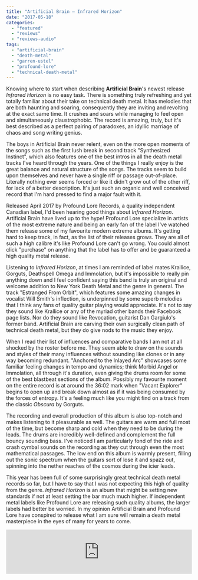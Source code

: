 ```yaml
---
title: "Artificial Brain – Infrared Horizon"
date: "2017-05-18"
categories: 
  - "featured"
  - "reviews"
  - "reviews-audio"
tags: 
  - "artificial-brain"
  - "death-metal"
  - "garren-ustel"
  - "profound-lore"
  - "technical-death-metal"
---
```


Knowing where to start when describing **Artificial Brain**'s newest release _Infrared Horizon_ is no easy task. There is something truly refreshing and yet totally familiar about their take on technical death metal. It has melodies that are both haunting and soaring, consequently they are inviting and revolting at the exact same time. It crushes and soars while managing to feel open and simultaneously claustrophobic. The record is amazing, truly, but it's best described as a perfect pairing of paradoxes, an idyllic marriage of chaos and song writing genius.

The boys in Artificial Brain never relent, even on the more open moments of the songs such as the first lush break in second track "Synthesized Instinct", which also features one of the best intros in all the death metal tracks I've heard through the years. One of the things I really enjoy is the great balance and natural structure of the songs. The tracks seem to build upon themselves and never have a single riff or passage out-of-place. Literally nothing ever seems forced or like it didn't grow out of the other riff, for lack of a better description. It's just such an organic and well conceived record that I'm hard pressed to find a major fault with it.

Released April 2017 by Profound Lore Records, a quality independent Canadian label, I'd been hearing good things about _Infrared Horizon_. Artificial Brain have lived up to the hype! Profound Lore specialize in artists of the most extreme nature and being an early fan of the label I've watched them release some of my favourite modern extreme albums. It's getting hard to keep track, in fact, as the list of their releases grows. They are all of such a high calibre it's like Profound Lore can't go wrong. You could almost click "purchase" on anything that the label has to offer and be guaranteed a high quality metal release.

Listening to _Infrared Horizon_, at times I am reminded of label mates Krallice, Gorguts, Deathspell Omega and Immolation, but it's impossible to really pin anything down and I feel confident saying this band is truly an original and welcome addition to New York Death Metal and the genre in general. The track "Estranged From Orbit", which features some amazing changes in vocalist Will Smith's inflection, is underpinned by some superb melodies that I think any fans of quality guitar playing would appreciate. It's not to say they sound like Krallice or any of the myriad other bands their Facebook page lists. Nor do they sound like Revocation, guitarist Dan Gargiulo's former band. Artificial Brain are carving their own surgically clean path of technical death metal, but they do give nods to the music they enjoy.

When I read their list of influences and comparative bands I am not at all shocked by the roster before me. They seem able to draw on the sounds and styles of their many influences without sounding like clones or in any way becoming redundant. "Anchored to the Inlayed Arc" showcases some familiar feeling changes in tempo and dynamics; think Morbid Angel or Immolation, all through it's duration, even giving the drums room for some of the best blastbeat sections of the album. Possibly my favourite moment on the entire record is at around the 36:02 mark when "Vacant Explorer" begins to open up and break down almost as if it was being consumed by the forces of entropy. It's a feeling much like you might find on a track from the classic _Obscura_ by Gorguts.

The recording and overall production of this album is also top-notch and makes listening to it pleasurable as well. The guitars are warm and full most of the time, but become sharp and cold when they need to be during the leads. The drums are incredibly well-defined and complement the full bouncy sounding bass. I've noticed I am particularly fond of the ride and crash cymbal sounds on the recording as they cut through even the most mathematical passages. The low end on this album is warmly present, filling out the sonic spectrum when the guitars sort of lose it and spazz out, spinning into the nether reaches of the cosmos during the icier leads.

This year has been full of some surprisingly great technical death metal records so far, but I have to say that I was not expecting this high of quality from the genre. _Infrared Horizon_ is an album that might be setting new standards if not at least setting the bar much much higher. If independent metal labels like Profound Lore are releasing such quality albums, the larger labels had better be worried. In my opinion Artificial Brain and Profound Lore have conspired to release what I am sure will remain a death metal masterpiece in the eyes of many for years to come.

<iframe style="border: 0; width: 100%; height: 120px;" src="https://bandcamp.com/EmbeddedPlayer/album=1182895266/size=large/bgcol=ffffff/linkcol=0687f5/tracklist=false/artwork=small/transparent=true/" width="300" height="150" seamless=""><a href="http://profoundlorerecords.bandcamp.com/album/infrared-horizon">Infrared Horizon by ARTIFICIAL BRAIN</a></iframe>
